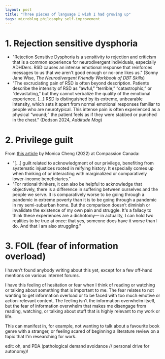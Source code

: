 ```yaml
---
layout: post
title: "Three pieces of language I wish I had growing up"
tags: microblog philosophy self-improvement
---
```


# 1. Rejection sensitive dysphoria

- "Rejection Sensitive Dysphoria is a sensitivity to rejection and criticism that is a common experience for neurodivergent individuals, especially ADHDers. RSD causes an intense emotional response that reinforces messages to us that we aren't good enough or no-one likes us." (Sonny Jane Wise, *The Neurodivergent Friendly Workbook of DBT Skills*)
- "The excruciating pain of RSD is often beyond description. Patients describe the intensity of RSD as “awful,” “terrible,” “catastrophic,” or “devastating,” but they cannot verbalize the quality of the emotional experience. [...] RSD is distinguished by its extreme, unbearable intensity, which sets it apart from normal emotional responses familiar to people who are neurotypical. This intense pain is often experienced as a physical “wound;” the patient feels as if they were stabbed or punched in the chest." (Dodson 2024, *Additude Mag*)

# 2. Privilege guilt

From [this article](https://compassionca.medium.com/privilege-guilt-and-compassion-fatigue-c4aa776c7609) by Monica Cheng (2022) at Compassion Canada:

- "[...] guilt related to acknowledgment of our privilege, benefiting from systematic injustices rooted in reifying history. It especially comes up when thinking of or interacting with marginalized or comparatively lower-income beneficiaries."
- "For rational thinkers, it can also be helpful to acknowledge that objectively, there is a difference in suffering between ourselves and the people we serve. It is comparatively worse to be going through a pandemic in extreme poverty than it is to be going through a pandemic in my semi-suburban home. But the comparison doesn’t diminish or invalidate the existence of my own pain and struggle. It's a fallacy to think these experiences are a dichotomy— in actuality, I can hold two realities to be true at once: that yes, someone does have it worse than I do. And that I am also struggling."

# 3. FOIL (fear of information overload)

I haven't found anybody writing about this yet, except for a few off-hand mentions on various internet forums.

I have this feeling of hesitation or fear when I think of reading or watching or talking about something that is important to me. The fear relates to not wanting to get information overload or to be faced with too much emotive or action-relevant content. The feeling isn't the information overwhelm itself, but the fear of information overwhelm that makes me disengage from reading, watching, or talking about stuff that is highly relevant to my work or life.

This can manifest in, for example, not wanting to talk about a favourite book genre with a stranger, or feeling scared of beginning a literature review on a topic that I'm researching for work.


edit: oh, and PDA (pathological demand avoidance // personal drive for autonomy)!
